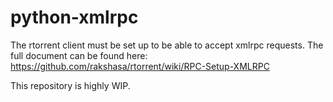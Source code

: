 # python-xmlrpc

The rtorrent client must be set up to be able to accept xmlrpc requests.
The full document can be found here:
https://github.com/rakshasa/rtorrent/wiki/RPC-Setup-XMLRPC

This repository is highly WIP.
